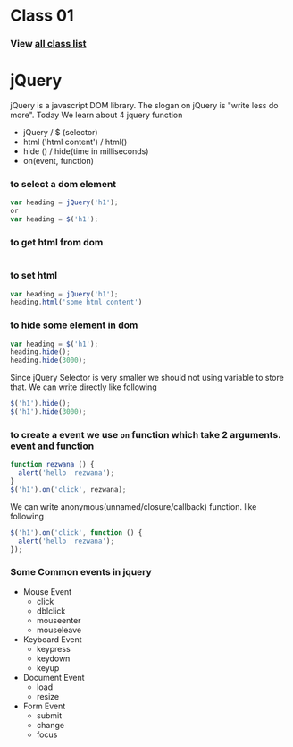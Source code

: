 # Class 01
### View [all class list](https://github.com/poloey/feni)

# jQuery
jQuery is a javascript DOM library. The slogan on jQuery is "write less do more". Today We learn about 4 jquery function

* jQuery / $ (selector)
* html ('html content') / html()
* hide () / hide(time in milliseconds)
* on(event, function)

### to select a dom element 
~~~js
var heading = jQuery('h1');
or 
var heading = $('h1');
~~~

### to get html from dom
~~~js
~~~

### to set html 
~~~js
var heading = jQuery('h1');
heading.html('some html content') 
~~~

### to hide some element in dom
~~~js
var heading = $('h1');
heading.hide();
heading.hide(3000);
~~~
Since jQuery Selector is very smaller we should not using variable to store that. We can write directly like following
~~~js
$('h1').hide();
$('h1').hide(3000);
~~~
### to create a event we use `on` function which take 2 arguments. event and function 
~~~js
function rezwana () {
  alert('hello  rezwana');
}
$('h1').on('click', rezwana);
~~~
We can write anonymous(unnamed/closure/callback) function. like following
~~~js
$('h1').on('click', function () {
  alert('hello  rezwana');
});
~~~

### Some Common events in jquery
* Mouse Event 
  * click
  * dblclick
  * mouseenter
  * mouseleave
* Keyboard Event
  * keypress	
  * keydown	
  * keyup	
* Document Event
  * load
  * resize
* Form Event
  * submit	
  * change	
  * focus	